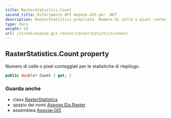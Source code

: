 ```yaml
---
title: RasterStatistics.Count
second_title: Riferimento API Aspose.GIS per .NET
description: RasterStatistics proprietà. Numero di celle o pixel conteggiati per le statistiche di riepilogo.
type: docs
weight: 10
url: /it/net/aspose.gis.raster/rasterstatistics/count/
---
```

## RasterStatistics.Count property

Numero di celle o pixel conteggiati per le statistiche di riepilogo.

```csharp
public double? Count { get; }
```

### Guarda anche

* class [RasterStatistics](../)
* spazio dei nomi [Aspose.Gis.Raster](../../rasterstatistics/)
* assemblea [Aspose.GIS](../../../)


